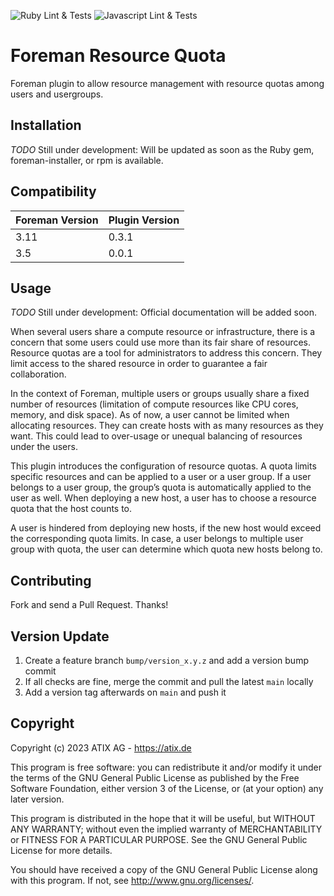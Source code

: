 ![Ruby Lint & Tests](https://github.com/ATIX-AG/foreman_resource_quota/actions/workflows/ruby_tests.yml/badge.svg)
![Javascript Lint & Tests](https://github.com/ATIX-AG/foreman_resource_quota/actions/workflows/js_tests.yml/badge.svg)

# Foreman Resource Quota

Foreman plugin to allow resource management with resource quotas among users and usergroups.

## Installation

_TODO_ Still under development: Will be updated as soon as the Ruby gem,  foreman-installer, or rpm is available.

## Compatibility

| Foreman Version | Plugin Version |
| --------------- | -------------- |
| 3.11            |    0.3.1       |
| 3.5             |    0.0.1       |

## Usage

_TODO_ Still under development: Official documentation will be added soon.

When several users share a compute resource or infrastructure, there is a concern that some users could use more than its fair share of resources. Resource quotas are a tool for administrators to address this concern. They limit access to the shared resource in order to guarantee a fair collaboration.

In the context of Foreman, multiple users or groups usually share a fixed number of resources (limitation of compute resources like CPU cores, memory, and disk space). As of now, a user cannot be limited when allocating resources. They can create hosts with as many resources as they want. This could lead to over-usage or unequal balancing of resources under the users.

This plugin introduces the configuration of resource quotas. A quota limits specific resources and can be applied to a user or a user group. If a user belongs to a user group, the group’s quota is automatically applied to the user as well. When deploying a new host, a user has to choose a resource quota that the host counts to.

A user is hindered from deploying new hosts, if the new host would exceed the corresponding quota limits. In case, a user belongs to multiple user group with quota, the user can determine which quota new hosts belong to. 


## Contributing

Fork and send a Pull Request. Thanks!

## Version Update

1. Create a feature branch `bump/version_x.y.z` and add a version bump commit
2. If all checks are fine, merge the commit and pull the latest `main` locally
3. Add a version tag afterwards on `main` and push it

## Copyright

Copyright (c) 2023 ATIX AG - https://atix.de

This program is free software: you can redistribute it and/or modify
it under the terms of the GNU General Public License as published by
the Free Software Foundation, either version 3 of the License, or
(at your option) any later version.

This program is distributed in the hope that it will be useful,
but WITHOUT ANY WARRANTY; without even the implied warranty of
MERCHANTABILITY or FITNESS FOR A PARTICULAR PURPOSE.  See the
GNU General Public License for more details.

You should have received a copy of the GNU General Public License
along with this program.  If not, see <http://www.gnu.org/licenses/>.

